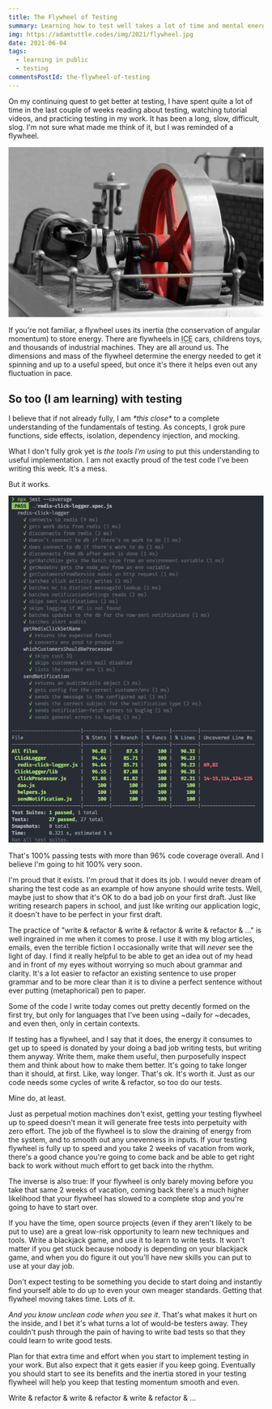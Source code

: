 ```yaml
---
title: The Flywheel of Testing
summary: Learning how to test well takes a lot of time and mental energy up front, but once you build up momentum it starts to pay off.
img: https://adamtuttle.codes/img/2021/flywheel.jpg
date: 2021-06-04
tags:
  - learning in public
  - testing
commentsPostId: the-flywheel-of-testing
---
```


On my continuing quest to get better at testing, I have spent quite a lot of time in the last couple of weeks reading about testing, watching tutorial videos, and practicing testing in my work. It has been a long, slow, difficult, slog. I'm not sure what made me think of it, but I was reminded of a flywheel.

![Flywheel](/img/2021/flywheel.jpg)

If you're not familiar, a flywheel uses its inertia (the conservation of angular momentum) to store energy. There are flywheels in <acronym title="Internal Combustion Engine">ICE</acronym> cars, childrens toys, and thousands of industrial machines. They are all around us. The dimensions and mass of the flywheel determine the energy needed to get it spinning and up to a useful speed, but once it's there it helps even out any fluctuation in pace.

## So too (I am learning) with testing

I believe that if not already fully, I am _\*this close\*_ to a complete understanding of the fundamentals of testing. As concepts, I grok pure functions, side effects, isolation, dependency injection, and mocking.

What I don't fully grok yet is _the tools I'm using_ to put this understanding to useful implementation. I am not exactly proud of the test code I've been writing this week. It's a mess.

But it works.

![My passing test suite](/img/2021/passing-tests.png)

That's 100% passing tests with more than 96% code coverage overall. And I believe I'm going to hit 100% very soon.

I'm proud that it exists. I'm proud that it does its job. I would never dream of sharing the test code as an example of how anyone should write tests. Well, maybe just to show that it's OK to do a bad job on your first draft. Just like writing research papers in school, and just like writing our application logic, it doesn't have to be perfect in your first draft.

The practice of "write &amp; refactor &amp; write &amp; refactor &amp; write &amp; refactor &amp; ..." is well ingrained in me when it comes to prose. I use it with my blog articles, emails, even the terrible fiction I occasionally write that will _never_ see the light of day. I find it really helpful to be able to get an idea out of my head and in front of my eyes without worrying so much about grammar and clarity. It's a lot easier to refactor an existing sentence to use proper grammar and to be more clear than it is to divine a perfect sentence without ever putting (metaphorical) pen to paper.

Some of the code I write today comes out pretty decently formed on the first try, but only for languages that I've been using ~daily for ~decades, and even then, only in certain contexts.

If testing has a flywheel, and I say that it does, the energy it consumes to get up to speed is donated by your doing a bad job writing tests, but writing them anyway. Write them, make them useful, then purposefully inspect them and think about how to make them better. It's going to take longer than it should, at first. Like, way longer. That's ok. It's worth it. Just as our code needs some cycles of write &amp; refactor, so too do our tests.

Mine do, at least.

Just as perpetual motion machines don't exist, getting your testing flywheel up to speed doesn't mean it will generate free tests into perpetuity with zero effort. The job of the flywheel is to slow the draining of energy from the system, and to smooth out any unevenness in inputs. If your testing flywheel is fully up to speed and you take 2 weeks of vacation from work, there's a good chance you're going to come back and be able to get right back to work without much effort to get back into the rhythm.

The inverse is also true: If your flywheel is only barely moving before you take that same 2 weeks of vacation, coming back there's a much higher likelihood that your flywheel has slowed to a complete stop and you're going to have to start over.

If you have the time, open source projects (even if they aren't likely to be put to use) are a great low-risk opportunity to learn new techniques and tools. Write a blackjack game, and use it to learn to write tests. It won't matter if you get stuck because nobody is depending on your blackjack game, and when you do figure it out you'll have new skills you can put to use at your day job.

Don't expect testing to be something you decide to start doing and instantly find yourself able to do up to even your own meager standards. Getting that flywheel moving takes time. Lots of it.

_And you know unclean code when you see it_. That's what makes it hurt on the inside, and I bet it's what turns a lot of would-be testers away. They couldn't push through the pain of having to write bad tests so that they could learn to write good tests.

Plan for that extra time and effort when you start to implement testing in your work. But also expect that it gets easier if you keep going. Eventually you should start to see its benefits and the inertia stored in your testing flywheel will help you keep that testing momentum smooth and even.

Write &amp; refactor &amp; write &amp; refactor &amp; write &amp; refactor &amp; ...
